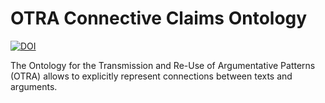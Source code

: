 # OTRA Connective Claims Ontology
[![DOI](https://zenodo.org/badge/822462651.svg)](https://zenodo.org/doi/10.5281/zenodo.12605514)

The Ontology for the Transmission and Re-Use of Argumentative Patterns (OTRA) allows to explicitly represent connections between texts and arguments.
